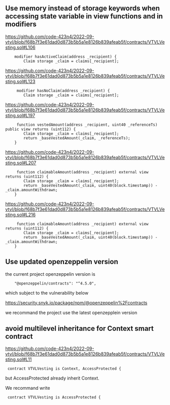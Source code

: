 ## Use memory instead of storage keywords when accessing state variable in view functions and in modifiers

https://github.com/code-423n4/2022-09-vtvl/blob/f68b7f3e61dad0d873b5b5a1e8126b839afeab5f/contracts/VTVLVesting.sol#L106

```
    modifier hasActiveClaim(address _recipient) {
        Claim storage _claim = claims[_recipient];
```

https://github.com/code-423n4/2022-09-vtvl/blob/f68b7f3e61dad0d873b5b5a1e8126b839afeab5f/contracts/VTVLVesting.sol#L123

```
     modifier hasNoClaim(address _recipient) {
        Claim storage _claim = claims[_recipient];
```

https://github.com/code-423n4/2022-09-vtvl/blob/f68b7f3e61dad0d873b5b5a1e8126b839afeab5f/contracts/VTVLVesting.sol#L197

```
     function vestedAmount(address _recipient, uint40 _referenceTs) public view returns (uint112) {
        Claim storage _claim = claims[_recipient];
        return _baseVestedAmount(_claim, _referenceTs);
    }
```

https://github.com/code-423n4/2022-09-vtvl/blob/f68b7f3e61dad0d873b5b5a1e8126b839afeab5f/contracts/VTVLVesting.sol#L207

```
     function claimableAmount(address _recipient) external view returns (uint112) {
        Claim storage _claim = claims[_recipient];
        return _baseVestedAmount(_claim, uint40(block.timestamp)) - _claim.amountWithdrawn;
    }
```

https://github.com/code-423n4/2022-09-vtvl/blob/f68b7f3e61dad0d873b5b5a1e8126b839afeab5f/contracts/VTVLVesting.sol#L216

```
     function claimableAmount(address _recipient) external view returns (uint112) {
        Claim storage _claim = claims[_recipient];
        return _baseVestedAmount(_claim, uint40(block.timestamp)) - _claim.amountWithdrawn;
    }
```

## Use updated openzeppelin version

the current project openzeppelin version is 

```
    "@openzeppelin/contracts": "^4.5.0",
```

which subject to the vulnerability below

https://security.snyk.io/package/npm/@openzeppelin%2Fcontracts

we recommand the project use the latest openzepplein version

## avoid multilevel inheritance for Context smart contract

https://github.com/code-423n4/2022-09-vtvl/blob/f68b7f3e61dad0d873b5b5a1e8126b839afeab5f/contracts/VTVLVesting.sol#L11

```
 contract VTVLVesting is Context, AccessProtected {
```

but AccessProtected already inherit Context.

We recommand write

```
 contract VTVLVesting is AccessProtected {
```
